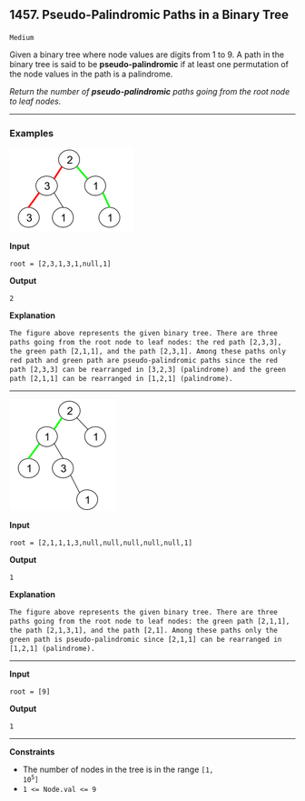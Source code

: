 ## 1457. Pseudo-Palindromic Paths in a Binary Tree

`Medium`

Given a binary tree where node values are digits from 1 to 9. A path in the binary tree is said to be **pseudo-palindromic** if at least one permutation of the node values in the path is a palindrome.

*Return the number of **pseudo-palindromic** paths going from the root node to leaf nodes.*

---

### Examples

![](palindromic_paths_1.png)

**Input**
```
root = [2,3,1,3,1,null,1]
```

**Output**
```
2
```

**Explanation**
```
The figure above represents the given binary tree. There are three paths going from the root node to leaf nodes: the red path [2,3,3], the green path [2,1,1], and the path [2,3,1]. Among these paths only red path and green path are pseudo-palindromic paths since the red path [2,3,3] can be rearranged in [3,2,3] (palindrome) and the green path [2,1,1] can be rearranged in [1,2,1] (palindrome).
```

---

![](palindromic_paths_2.png)

**Input**
```
root = [2,1,1,1,3,null,null,null,null,null,1]
```

**Output**
```
1
```

**Explanation**
```
The figure above represents the given binary tree. There are three paths going from the root node to leaf nodes: the green path [2,1,1], the path [2,1,3,1], and the path [2,1]. Among these paths only the green path is pseudo-palindromic since [2,1,1] can be rearranged in [1,2,1] (palindrome).
```

---

**Input**
```
root = [9]
```

**Output**
```
1
```

---

**Constraints**
* The number of nodes in the tree is in the range <code>[1, 10<sup>5</sup>]</code>
* `1 <= Node.val <= 9`
